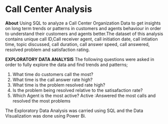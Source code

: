 # Call Center Analysis
**About** Using SQL to analyze a Call Center Organization Data  to get insights on long term trends or patterns in customers and agents behaviour in order to understand their customers and agents better.The dataset of this analysis contains unique call ID,Call receiver agent, call initiation date, call intiation time, topic discussed, call duration, call answer speed, call answered, resolved problem and satisfaction rating. 

**EXPLORATORY DATA ANALYSIS**
The following questions were asked in order to fully explore the data and find trends and patterns;
1. What time do customers call the most?
2. What time is the call answer rate high?
3. What time is the problem resolved rate high?
4. Is the problem being resolved relative to the satisafaction rate?
5. Which Agent is the most active? Active :Answered the most calls and resolved the most problems

The Exploratory Data Analysis was carried using SQL and the Data Visualization was done using Power Bi.

